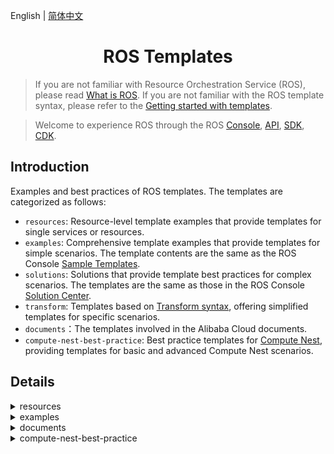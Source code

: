English | [简体中文](./README-CN.md)

<h1 align="center">ROS Templates</h1>

> If you are not familiar with Resource Orchestration Service (ROS), please read [What is ROS](https://www.alibabacloud.com/help/resource-orchestration-service/latest/what-is-ros). If you are not familiar with the ROS template syntax, please refer to the [Getting started with templates](https://www.alibabacloud.com/help/resource-orchestration-service/latest/get-started-with-templates).

> Welcome to experience ROS through the ROS [Console](https://ros-intl.console.aliyun.com/cn-beijing/stacks/create), [API](https://api.alibabacloud.com/product/ROS), [SDK](https://api.alibabacloud.com/api-tools/sdk/ROS), [CDK](https://www.alibabacloud.com/help/resource-orchestration-service/latest/ros-cdk-overview).

## Introduction

Examples and best practices of ROS templates. The templates are categorized as follows:

- `resources`: Resource-level template examples that provide templates for single services or resources.
- `examples`: Comprehensive template examples that provide templates for simple scenarios. The template contents are the same as the ROS Console [Sample Templates](https://ros.console.aliyun.com/cn-beijing/samples).
- `solutions`: Solutions that provide template best practices for complex scenarios. The templates are the same as those in the ROS Console [Solution Center](https://ros.console.aliyun.com/cn-beijing/solutions).
- `transform`: Templates based on [Transform syntax](https://www.alibabacloud.com/help/resource-orchestration-service/latest/template-syntax-transform), offering simplified templates for specific scenarios.
- `documents`：The templates involved in the Alibaba Cloud documents.
- `compute-nest-best-practice`: Best practice templates for [Compute Nest](https://www.alibabacloud.com/help/computing-nest), providing templates for basic and advanced Compute Nest scenarios.

## Details

<details>
  <summary>resources</summary>

| Template                                                                                     | Description                                                                                                                                    |
| -------------------------------------------------------------------------------------------- | ---------------------------------------------------------------------------------------------------------------------------------------------- |
| [acm/configuration.yml](./resources/acm/configuration.yml)                                   | ACM Namespace/Configuration resource example                                                                                                   |
| [actiontrail/trail-logging.yml](./resources/actiontrail/trail-logging.yml)                   | ACTIONTRAIL Trail/TrailLogging resource example                                                                                                |
| [apigateway/api.yml](./resources/apigateway/api.yml)                                         | ApiGateway Api/Group/App/Deployment/Authorization/Signature/SignatureBinding/TrafficControl/TrafficControlBinding/ resource example            |
| [apigateway/custom-domain.yml](./resources/apigateway/custom-domain.yml)                     | ApiGateway CustomDomain resource example                                                                                                       |
| [apigateway/instance.yml](./resources/apigateway/instance.yml)                               | ApiGateway Instance resource example                                                                                                           |
| [apigateway/stage-config.yml](./resources/apigateway/stage-config.yml)                       | ApiGateway StageConfig resource example                                                                                                        |
| [apigateway/vpc-access-config.yml](./resources/apigateway/vpc-access-config.yml)             | ApiGateway VpcAccessConfig resource example                                                                                                    |
| [arms/alert-contact-group.yml](./resources/arms/alert-contact-group.yml)                     | ARMS AlertContact/AlertContactGroup resource example                                                                                           |
| [arms/retcode-app.yml](./resources/arms/retcode-app.yml)                                     | ARMS RetcodeApp resource example                                                                                                               |
| [asm/service-mesh.yml](./resources/asm/service-mesh.yml)                                     | ASM ServiceMesh resource example                                                                                                               |
| [bss/wait-order.yml](./resources/bss/wait-order.yml)                                         | BSS WaitOrder resource example                                                                                                                 |
| [cas/certificate.yml](./resources/cas/certificate.yml)                                       | CAS Certificate resource example                                                                                                               |
| [cdn/domain.yml](./resources/cdn/domain.yml)                                                 | CDN Domain/DomainConfig resource example                                                                                                       |
| [cen/cen.yml](./resources/cen/cen.yml)                                                       | CEN resource example                                                                                                                           |
| [cms/contact.yml](./resources/cms/contact.yml)                                               | CMS Contact/ContactGroup/DynamicTagGroup resource example                                                                                      |
| [cms/event-rule-targets.yml](./resources/cms/event-rule-targets.yml)                         | CMS EventRuleTargets resource example                                                                                                          |
| [cms/event-rule.yml](./resources/cms/event-rule.yml)                                         | CMS EventRule resource example                                                                                                                 |
| [cms/group-metric-rule.yml](./resources/cms/group-metric-rule.yml)                           | CMS GroupMetricRule/MetricRuleTargets resource example                                                                                         |
| [cms/metric-rule-template.yml](./resources/cms/metric-rule-template.yml)                     | CMS MetricRuleTemplate resource example                                                                                                        |
| [cms/monitor-group.yml](./resources/cms/monitor-group.yml)                                   | CMS MonitorGroup/MonitorGroupInstances resource example                                                                                        |
| [cms/monitoring-agent-process.yml](./resources/cms/monitoring-agent-process.yml)             | CMS MonitoringAgentProcess resource example                                                                                                    |
| [cms/site-monitor.yml](./resources/cms/site-monitor.yml)                                     | CMS SiteMonitor resource example                                                                                                               |
| [config/config.yml](./resources/config/config.yml)                                           | Config Rule resource example                                                                                                                   |
| [cr/instance-endpoint-acl-policy.yml](./resources/cr/instance-endpoint-acl-policy.yml)       | CR InstanceEndpointAclPolicy resource example                                                                                                  |
| [cr/namespace.yml](./resources/cr/namespace.yml)                                             | CR NameSpace resource example                                                                                                                  |
| [cr/repository.yml](./resources/cr/repository.yml)                                           | CR Repository resource example                                                                                                                 |
| [cs/any-cluster.yml](./resources/cs/any-cluster.yml)                                         | CS AnyCluster resource example                                                                                                                 |
| [cs/kubernetes-cluster.yml](./resources/cs/kubernetes-cluster.yml)                           | CS KubernetesCluster resource example                                                                                                          |
| [cs/managed-edge-kubernetes-cluster.yml](./resources/cs/managed-edge-kubernetes-cluster.yml) | CS ManagedEdgeKubernetesCluster resource example                                                                                               |
| [cs/managed-kubernetes-cluster.yml](./resources/cs/managed-kubernetes-cluster.yml)           | CS ManagedKubernetesCluster resource example                                                                                                   |
| [cs/serverless-kubernetes-cluster.yml](./resources/cs/serverless-kubernetes-cluster.yml)     | CS ServerlessKubernetesCluster resource example                                                                                                |
| [datahub/topic.yml](./resources/datahub/topic.yml)                                           | DataHub Project/Topic resource example                                                                                                         |
| [dns/domain-record.yml](./resources/dns/domain-record.yml)                                   | DNS DomainRecord resource example                                                                                                              |
| [dns/domain.yml](./resources/dns/domain.yml)                                                 | DNS Domain/DomainGroup resource example                                                                                                        |
| [drds/drds-instance.yml](./resources/drds/drds-instance.yml)                                 | DrdsInstance resource example                                                                                                                  |
| [dts/consumer-group.yml](./resources/dts/consumer-group.yml)                                 | DTS SubscriptionInstance resource example                                                                                                      |
| [dts/dts.yml](./resources/dts/dts.yml)                                                       | DTS MigrationJob/SynchronizationJob resource example                                                                                           |
| [dts/subscription-instance.yml](./resources/dts/subscription-instance.yml)                   | DTS SubscriptionInstance/ConsumerGroup resource example                                                                                        |
| [eci/container-group.yml](./resources/eci/container-group.yml)                               | ECI ContainerGroup resource example                                                                                                            |
| [eci/image-cache.yml](./resources/eci/image-cache.yml)                                       | ECI ImageCache resource example                                                                                                                |
| [ecs/assign-private-ip-addresses.yml](./resources/ecs/assign-private-ip-addresses.yml)       | ECS AssignPrivateIpAddresses resource example                                                                                                  |
| [ecs/auto-snapshot-policy.yml](./resources/ecs/auto-snapshot-policy.yml)                     | ECS AutoSnapshotPolicy resource example                                                                                                        |
| [ecs/custom-image.yml](./resources/ecs/custom-image.yml)                                     | ECS CustomImage/CopyImage resource example                                                                                                     |
| [ecs/dedicated-host.yml](./resources/ecs/dedicated-host.yml)                                 | ECS DedicatedHost resource example                                                                                                             |
| [ecs/deployment-set.yml](./resources/ecs/deployment-set.yml)                                 | ECS DeploymentSet resource example                                                                                                             |
| [ecs/disk-attachment.yml](./resources/ecs/disk-attachment.yml)                               | ECS DiskAttachment/Snapshot resource example                                                                                                   |
| [ecs/disk.yml](./resources/ecs/disk.yml)                                                     | ECS Disk resource example                                                                                                                      |
| [ecs/forward-entry.yml](./resources/ecs/forward-entry.yml)                                   | ECS ForwardEntry resource example                                                                                                              |
| [ecs/hpc-cluster.yml](./resources/ecs/hpc-cluster.yml)                                       | ECS HpcCluster resource example                                                                                                                |
| [ecs/instance-clone.yml](./resources/ecs/instance-clone.yml)                                 | ECS Instance Clone resource example                                                                                                            |
| [ecs/instance-group.yml](./resources/ecs/instance-group.yml)                                 | ECS InstanceGroup/InstanceGroupClone/Command/Invocation resource example                                                                       |
| [ecs/instance.yml](./resources/ecs/instance.yml)                                             | ECS instance/EIP/NatGateway/SSHKeyPair resource example                                                                                        |
| [ecs/join-security-group.yml](./resources/ecs/join-security-group.yml)                       | ECS JoinSecurityGroup resource example                                                                                                         |
| [ecs/launch-template.yml](./resources/ecs/launch-template.yml)                               | ECS LaunchTemplate/AutoProvisioningGroup resource example                                                                                      |
| [ecs/nat-gateway.yml](./resources/ecs/nat-gateway.yml)                                       | ECS NatGateway/BandwidthPackage resource example                                                                                               |
| [ecs/network-interface-attachment.yml](./resources/ecs/network-interface-attachment.yml)     | ECS NetworkInterface/NetworkInterfaceAttachment resource example                                                                               |
| [ecs/prepay-instance.yml](./resources/ecs/prepay-instance.yml)                               | ECS PrepayInstance resource example                                                                                                            |
| [ecs/route.yml](./resources/ecs/route.yml)                                                   | ECS Route/AssignIpv6Addresses resource example                                                                                                 |
| [ecs/run-command.yml](./resources/ecs/run-command.yml)                                       | ECS RunCommand resource example                                                                                                                |
| [ecs/snat-entry.yml](./resources/ecs/snat-entry.yml)                                         | ECS SecurityGroupIngress resource example                                                                                                      |
| [ecs/security-group-clone.yml](./resources/ecs/security-group-clone.yml)                     | ECS SecurityGroupClone resource example                                                                                                        |
| [ecs/security-group-egress.yml](./resources/ecs/security-group-egress.yml)                   | ECS SecurityGroupEgress resource example                                                                                                       |
| [ecs/security-group-ingress.yml](./resources/ecs/security-group-ingress.yml)                 | ECS SecurityGroupIngress resource example                                                                                                      |
| [edas/cluster-member.yml](./resources/edas/cluster-member.yml)                               | EDAS ClusterMember resource example                                                                                                            |
| [edas/cluster.yml](./resources/edas/cluster.yml)                                             | EDAS Cluster/App/DeployGroup resource example                                                                                                  |
| [ehpc/cluster.yml](./resources/ehpc/cluster.yml)                                             | EHPC Cluster resource example                                                                                                                  |
| [elasticsearch/instance.yml](./resources/elasticsearch/instance.yml)                         | ElasticSearch Instance resource example                                                                                                        |
| [emr/cluster.yml](./resources/emr/cluster.yml)                                               | EMR Cluster resource example                                                                                                                   |
| [ess/scaling-group-enable.yml](./resources/ess/scaling-group-enable.yml)                     | ESS ScalingConfiguration/ScalingGroupEnable resource example                                                                                   |
| [ess/scaling-group.yml](./resources/ess/scaling-group.yml)                                   | ESS ScalingGroup/ScalingRule/AlarmTask/AlarmTaskEnable/LifecycleHook/ScheduledTask resource example                                            |
| [fc/custom-domain.yml](./resources/fc/custom-domain.yml)                                     | FC CustomDomain resource example                                                                                                               |
| [fc/function-invoker.yml](./resources/fc/function-invoker.yml)                               | FC FunctionInvoker/Trigger/Version/Alias/ProvisionConfig resource example                                                                      |
| [fnf/flow.yml](./resources/fnf/flow.yml)                                                     | FNF Flow/Schedule resource example                                                                                                             |
| [ga/ga-ipv6.yml](./resources/ga/ga-ipv6.yml)                                                 | GA Accelerator/ BandwidthPackage/IpSets/Listener/EndpointGroup/BandwidthPackageAcceleratorAddition resource example                            |
| [gws/cluster.yml](./resources/gws/cluster.yml)                                               | GWS Cluster/Instance resource example                                                                                                          |
| [iot/device-group.yml](./resources/iot/device-group.yml)                                     | IOT DeviceGroup resource example                                                                                                               |
| [iot/device.yml](./resources/iot/device.yml)                                                 | IOT Product/Device resource example                                                                                                            |
| [iot/rule.yml](./resources/iot/rule.yml)                                                     | IOT Rule/RuleAction resource example                                                                                                           |
| [kafka/instance.yml](./resources/kafka/instance.yml)                                         | Kafka Instance/Topic resource example                                                                                                          |
| [kms/key.yml](./resources/kms/key.yml)                                                       | KMS Key/Alias resource example                                                                                                                 |
| [kms/secret.yml](./resources/kms/secret.yml)                                                 | KMS Secret resource example                                                                                                                    |
| [marketplace/order.yml](./resources/marketplace/order.yml)                                   | MarketPlace Order resource example                                                                                                             |
| [memcache/instance.yml](./resources/memcache/instance.yml)                                   | Memcache Instance/WhiteList resource example                                                                                                   |
| [mns/subscription.yml](./resources/mns/subscription.yml)                                     | MNS Queue/Topic/Subscription resource example                                                                                                  |
| [mongodb/mongodb-instance.yml](./resources/mongodb/mongodb-instance.yml)                     | MONGODB Instance resource example                                                                                                              |
| [mongodb/serverless-instance.yml](./resources/mongodb/serverless-instance.yml)               | MONGODB ServerlessInstance resource example                                                                                                    |
| [mongodb/sharding-instance.yml](./resources/mongodb/sharding-instance.yml)                   | MONGODB ShardingInstance resource example                                                                                                      |
| [mse/cluster.yml](./resources/mse/cluster.yml)                                               | MSE Cluster resource example                                                                                                                   |
| [nas/nas.yml](./resources/nas/nas.yml)                                                       | NAS AccessGroupName/AccessRule/FileSystem/MountTarget resource example                                                                         |
| [oos/oos.yml](./resources/oos/oos.yml)                                                       | OOS Template/Execution resource example                                                                                                        |
| [oos/parameter.yml](./resources/oos/parameter.yml)                                           | OOS Parameter resource example                                                                                                                 |
| [oss/bucket.yml](./resources/oss/bucket.yml)                                                 | OSS Bucket resource example                                                                                                                    |
| [ots/ots.yml](./resources/ots/ots.yml)                                                       | OTS Table/Instance/VpcBinder resource example                                                                                                  |
| [polardb/polardb.yml](./resources/polardb/polardb.yml)                                       | POLARDB DBCluster/Account/DBInstance/DBNodes/AccountPrivilege/DBClusterAccessWhiteList/DBClusterEndpointAddress resource example               |
| [privatelink/vpc-endpoint.yml](./resources/privatelink/vpc-endpoint.yml)                     | PrivateLink VpcEndpointService/VpcEndpoint resource example                                                                                    |
| [pvtz/pvtz.yml](./resources/pvtz/pvtz.yml)                                                   | PVTZ Zone/ZoneRecord/ZoneVpcBinder resource example                                                                                            |
| [ram/access-key.yml](./resources/ram/access-key.yml)                                         | RAM User/AccessKey resource example                                                                                                            |
| [ram/attach-policy-to-role.yml](./resources/ram/attach-policy-to-role.yml)                   | RAM Role/AttachPolicyToRole resource example                                                                                                   |
| [ram/managed-policy.yml](./resources/ram/managed-policy.yml)                                 | RAM ManagedPolicy resource example                                                                                                             |
| [ram/role.yml](./resources/ram/role.yml)                                                     | RAM Role resource example                                                                                                                      |
| [ram/saml-provider.yml](./resources/ram/saml-provider.yml)                                   | RAM SAMLProvider resource example                                                                                                              |
| [ram/user.yml](./resources/ram/user.yml)                                                     | RAM User/Group/AttachPolicyToUser/UserToGroupAddition resource example                                                                         |
| [rds/db-instance.yml](./resources/rds/db-instance.yml)                                       | RDS DBInstance/Account/AccountPrivilege resource example                                                                                       |
| [rds/prepay-db-instance.yml](./resources/rds/prepay-db-instance.yml)                         | RDS PrepayDBInstance resource example                                                                                                          |
| [redis/instance.yml](./resources/redis/instance.yml)                                         | Redis Instance/Whitelist and Account resource example                                                                                          |
| [redis/prepay-instance.yml](./resources/redis/prepay-instance.yml)                           | Redis PrepayInstance resource example                                                                                                          |
| [resourcemaneger/handshake.yml](./resources/resourcemaneger/handshake.yml)                   | ResourceManager Handshake resource example                                                                                                     |
| [resourcemaneger/resource-group.yml](./resources/resourcemaneger/resource-group.yml)         | ResourceManager ResourceGroup resource example                                                                                                 |
| [rocketmq/rocketmq.yml](./resources/rocketmq/rocketmq.yml)                                   | ROCKETMQ Instance/Topic resource example                                                                                                       |
| [ros/auto-enable-service.yml](./resources/ros/auto-enable-service.yml)                       | ROS AutoEnableService resource example                                                                                                         |
| [ros/custom-resource.yml](./resources/ros/custom-resource.yml)                               | ROS Custom resource example                                                                                                                    |
| [ros/stack.yml](./resources/ros/stack.yml)                                                   | ROS Nested Stack resource example                                                                                                              |
| [ros/wait-condition-handle.yml](./resources/ros/wait-condition-handle.yml)                   | ROS WaitConditionHandle resource example                                                                                                       |
| [ros/wait-condition.yml](./resources/ros/wait-condition.yml)                                 | ROS WaitCondition/WaitConditionHandle resource example                                                                                         |
| [sae/sae.yml](./resources/sae/sae.yml)                                                       | SAE Application/Namespace/SlbBinding resource example                                                                                          |
| [sag/acl.yml](./resources/sag/acl.yml)                                                       | SAG ACL/ACLRule/ACLAssociation resource example                                                                                                |
| [slb/access-control.yml](./resources/slb/access-control.yml)                                 | SLB AccessControl resource example                                                                                                             |
| [slb/backend-server-attachment.yml](./resources/slb/backend-server-attachment.yml)           | SLB LoadBalancer/MasterSlaveServerGroup/BackendServerAttachment resource example                                                               |
| [slb/listener.yml](./resources/slb/listener.yml)                                             | SLB LoadBalancer/Listener/LoadBalancerClone/Certificate/DomainExtension/VServerGroup/Rule resource example                                     |
| [sls/sls.yml](./resources/sls/sls.yml)                                                       | SLS Project/Logstore/Alert/Index/SavedSearch/LogtailConfig/MachineGroup/ApplyConfigToMachineGroup/ApiGatewayLogConfig resource example         |
| [tsdb/hi-tsdb-instance.yml](./resources/tsdb/hi-tsdb-instance.yml)                           | TSDB HiTSDBInstance resource example                                                                                                           |
| [vpc/anycast-eip.yml](./resources/vpc/anycast-eip.yml)                                       | VPC AnycastEIP/AnycastEIPAssociation resource example                                                                                          |
| [vpc/eip-association.yml](./resources/vpc/eip-association.yml)                               | VPC EIP/EIPAssociation resource example                                                                                                        |
| [vpc/eip-segment.yml](./resources/vpc/eip-segment.yml)                                       | VPC EIPSegment resource example                                                                                                                |
| [vpc/eip.yml](./resources/vpc/eip.yml)                                                       | VPC EIP resource example                                                                                                                       |
| [vpc/nat-gateway.yml](./resources/vpc/nat-gateway.yml)                                       | VPC NatGateway resource example                                                                                                                |
| [vpc/network-acl.yml](./resources/vpc/network-acl.yml)                                       | VPC NetworkAcl/NetworkAclAssociation resource example                                                                                          |
| [vpc/route-table.yml](./resources/vpc/route-table.yml)                                       | Vpc RouteTable resource example                                                                                                                |
| [vpc/router-interface-update.yml](./resources/vpc/router-interface-update.yml)               | Vpc RouterInterface resource example                                                                                                           |
| [vpc/router-interface.yml](./resources/vpc/router-interface.yml)                             | Vpc RouterInterface resource example                                                                                                           |
| [vpc/snat-entry.yml](./resources/vpc/snat-entry.yml)                                         | VPC NatGateway/Ipv6Gateway/Ipv6InternetBandwidth/EIP/EIPAssociation/SnatEntry/CommonBandwidthPackage/CommonBandwidthPackageIp resource example |
| [waf/domain-config.yml](./resources/waf/domain-config.yml)                                   | Waf DomainConfig/AclRule/WafSwitch resource example                                                                                            |
| [waf/domain.yml](./resources/waf/domain.yml)                                                 | Waf Domain resource example                                                                                                                    |
| [waf/instance.yml](./resources/waf/instance.yml)                                             | WAF Instance resource example                                                                                                                  |

</details>

<details>
<summary>examples</summary>

| 模板 | 说明 |
| ---- | ---- |
| [examples/application/ecs-clone-join-sls.yml](./examples/application/ecs-clone-join-sls.yml) | Clone the ECS instance, direct the IP to the new machine group created in the Log Service, and apply the specified rules |
| [examples/application/ecs-group-join-sls.yml](./examples/application/ecs-group-join-sls.yml) | Create a set of ECS instance, and consider it as the machine group of the related project logtail in Log Service |
| [examples/application/ecs-instance-group-join-sls.yml](./examples/application/ecs-instance-group-join-sls.yml) | Create a group of ECS and use it as the logtail machine group of the related project in the specified SLS |
| [examples/csapps/existing-vpc-docker-cluster-etcd.yml](./examples/csapps/existing-vpc-docker-cluster-etcd.yml) | Installing the deployment cluster version of the Etcd service (static discovery from node mode) under centos7, Etcd is a key-value storage component for service registration and discovery, which internally uses the raft protocol as a consistency algorithm to ensure data consistency, Once the cluster is installed, use the etcdctl command line to operate the management cluster in the cloud server |
| [examples/csapps/existing-vpc-docker-cluster-harbor.yml](./examples/csapps/existing-vpc-docker-cluster-harbor.yml) | Use docker container to install and deploy the cluster service of harbor (1.9.3). Harbor is an enterprise level private container image management service. Harbor provides the features of user management, access control, activity audit, etc, In this deployment, NFS is used as the shared storage (/data directory) to store the related image data of harbor, and PostgreSQL and redis are separated for the common connection of multiple harbors. SLB is used to make the cluster load balanced and highly available, and the SLB is bound to the public IP to provide external services |
| [examples/csapps/existing-vpc-docker-cluster-rancher.yml](./examples/csapps/existing-vpc-docker-cluster-rancher.yml) | Using three Alibaba cloud server ECS to implement Rancher high-availability cluster installation, install Rancher in Kubernetes cluster and use DNS domain name resolution binding SLB four-tier load balancing external service, external access to the security group to add 80,443 access rules, Rancher is an open source enterprise-class multi-cluster Kubernetes management platform, the kubernetes cluster in the hybrid cloud plus Central deployment and management of on-premises data centers to ensure cluster security and accelerate enterprise digital transformation |
| [examples/csapps/existing-vpc-docker-single-etcd.yml](./examples/csapps/existing-vpc-docker-single-etcd.yml) | A single node installs and deploys etcd service under centos7. Etcd is a key value storage component used for service registration and discovery. The raft protocol is used as a consistency algorithm to ensure data consistency. Once the Server is installed, use the etcdctl command line to operate the management server in the cloud server |
| [examples/csapps/existing-vpc-docker-single-harbor.yml](./examples/csapps/existing-vpc-docker-single-harbor.yml) | Harbor(2.1.0) service is installed and deployed by a single node using Docker container. Harbor is an enterprise-class private container mirroring service that provides user management, access control, activity auditing, and other features. If you want to access the Harbor Web interface from an external network, please add direction 80 access rules to the security group |
| [examples/csapps/existing-vpc-docker-single-rancher.yml](./examples/csapps/existing-vpc-docker-single-rancher.yml) | Single-node use of Docker containers to install and deploy Rancher services, Rancher is an open source, enterprise-class multi-cluster Kubernetes management platform that enables the centralized deployment and management of Kubernetes clusters in hybrid cloud and on-premises data centers to ensure cluster security and accelerate digital transformation of enterprises，to access the rancher web interface from the Internet, please add the direction 80 access rule to the security group |
| [examples/csapps/j-storm.yml](./examples/csapps/j-storm.yml) | Create one container service cluster and deploy JStorm with its dependency Zookeeper |
| [examples/csapps/jenkins.yml](./examples/csapps/jenkins.yml) | Create a container service clusters to deploy Jenkins master and slaves with different languages |
| [examples/db/memcache-instance.yml](./examples/db/memcache-instance.yml) | Alibaba Cloud ROS Sample Template: Create a VPC type memcache instance |
| [examples/db/mongodb-instance.yml](./examples/db/mongodb-instance.yml) | Create one classic MongoDB instance |
| [examples/db/rds-instance.yml](./examples/db/rds-instance.yml) | Create a RDS instance |
| [examples/db/redis-instance.yml](./examples/db/redis-instance.yml) | Alibaba Cloud ROS Sample Template: Create a Redis instance of a VPC network type |
| [examples/elastic/aliyun-kafka-instance.yml](./examples/elastic/aliyun-kafka-instance.yml) | Use this template to create an ALICloud message queue Kafka instance |
| [examples/elastic/anycasteip-attach-slb-bind-ecs.yml](./examples/elastic/anycasteip-attach-slb-bind-ecs.yml) | Create Anycast EIP, bind the newly created SLB, and mount the newly created ECS to the SLB |
| [examples/elastic/batch-of-ecs-instances.yml](./examples/elastic/batch-of-ecs-instances.yml) | This template supports bulk creation of ECS instances for pay-per-view or annual package months, and supports scenarios where you already have a VPC, VSW, SG, or new VPC, VSW, SG |
| [examples/elastic/data-disk-snapshot.yml](./examples/elastic/data-disk-snapshot.yml) | Create a new data disk based on the snapshot and automatically mount the created data disk to the ECS instance |
| [examples/elastic/ecs-a-record.yml](./examples/elastic/ecs-a-record.yml) | Alibaba Cloud ROS Sample Template: Create an ECS and bind the public ip domain name (record) |
| [examples/elastic/ecs-group-attach-multiple-slb.yml](./examples/elastic/ecs-group-attach-multiple-slb.yml) | Create an ECS Instance Group attach SLB |
| [examples/elastic/ecs-group-vpc.yml](./examples/elastic/ecs-group-vpc.yml) | Create a VPC, VSwitch, security group, and ECS instance |
| [examples/elastic/ecs-image-disk-snapshot.yml](./examples/elastic/ecs-image-disk-snapshot.yml) | Specify the image Id and snapshot to create ECS instance |
| [examples/elastic/ecs-instance-group-clone.yml](./examples/elastic/ecs-instance-group-clone.yml) | According the existing ECS instance, clone a set of ECS instances with the same configuration(InstanceType, ImageId, InternetChargeType, InternetMaxBandwidthIn, InternetMaxBandwidthOut, system disk, data disk configurations, VPC properties). The user only needs to specify SourceInstanceId |
| [examples/elastic/ecs-instance-group-vpc-bind-eip-by-count.yml](./examples/elastic/ecs-instance-group-vpc-bind-eip-by-count.yml) | Use Count to create a VPC type ECS, and then bind EIP (new VPC) |
| [examples/elastic/ecs-instance-group-vpc.yml](./examples/elastic/ecs-instance-group-vpc.yml) | Create a set of ECS instances of the same configuration under the newly created VPC, VSwitch, and security groups |
| [examples/elastic/ecs-ipv6-instance.yml](./examples/elastic/ecs-ipv6-instance.yml) | Create a cloud server with an IPV4/IPV6 stack and automatically assign IPv6 public address to the cloud host |
| [examples/elastic/ecs-json-data-transmission.yml](./examples/elastic/ecs-json-data-transmission.yml) | Create an ECS and configure SSH key |
| [examples/elastic/ecs-kubernetes-cluster.yml](./examples/elastic/ecs-kubernetes-cluster.yml) | Alibaba Cloud ROS sample template: Using ECS to build a Kubernetes cluster, the two EIPs act on the master instance ssh service, the 6443 port service, and the external network access of the ECS under the switch. The k8s cluster created by this template is for informational purposes only and container services are recommended in production environments  |
| [examples/elastic/ecs-mount-multiple-uninitialized-data-disks.yml](./examples/elastic/ecs-mount-multiple-uninitialized-data-disks.yml) | Create an ECS and mount multiple data disks |
| [examples/elastic/ecs-multi-dynamic-ip.yml](./examples/elastic/ecs-multi-dynamic-ip.yml) | ALIYUN ROS Sample template: showing how to create an instance with network interface and multiple IP addresses |
| [examples/elastic/ecs-vpc-instance.yml](./examples/elastic/ecs-vpc-instance.yml) | Create an ECS instance of the VPC network |
| [examples/elastic/ecs-with-2-data-disk.yml](./examples/elastic/ecs-with-2-data-disk.yml) | Create an ECS instance, mounts two data disks created by snapshots |
| [examples/elastic/ecs-with-java-web-enviroment.yml](./examples/elastic/ecs-with-java-web-enviroment.yml) | Create an ECS instance and install JDK and Tomcat |
| [examples/elastic/ecs-with-nodejs-enviroment.yml](./examples/elastic/ecs-with-nodejs-enviroment.yml) | Create an ECS instance, install Node.js environment and test. *** WARNING *** This template only supports CentOS |
| [examples/elastic/ecs-with-ruby-enviroment.yml](./examples/elastic/ecs-with-ruby-enviroment.yml) | Create a Ruby on Rails stack using a single ECS instance with a local MySQL database for storage. This example creates a simple hello world application from the template. *** WARNING *** This template only supports CentOS-7. When 'rvm install 2.3.1' may take long time |
| [examples/elastic/ecs-with-ssh-key.yml](./examples/elastic/ecs-with-ssh-key.yml) | Create an ECS and configure SSH key |
| [examples/elastic/entire-ecs-clone.yml](./examples/elastic/entire-ecs-clone.yml) | Clone an ECS Instance |
| [examples/elastic/ess-1-slb-2-rds-2-ecs.yml](./examples/elastic/ess-1-slb-2-rds-2-ecs.yml) | Create 1 SLB, 1 ESS and 1 RDS, create 2 ECS Instances by ESS. Attach ECS Instances and ESS to the SLB |
| [examples/elastic/existing-vpc-anycasteip-attach-slb-bind-ecs.yml](./examples/elastic/existing-vpc-anycasteip-attach-slb-bind-ecs.yml) | Create Anycast EIP, bind the newly created SLB, and mount the newly created ECS to the SLB |
| [examples/elastic/existing-vpc-ecs-bind-eip-by-count.yml](./examples/elastic/existing-vpc-ecs-bind-eip-by-count.yml) | Use Count to create a VPC type ECS, and then bind EIP (existing VPC) |
| [examples/elastic/existing-vpc-kubernetes-cluster.yml](./examples/elastic/existing-vpc-kubernetes-cluster.yml) | Alibaba Cloud ROS sample template: Create a standard Kubernetes proprietary cluster using the container service Kubernetes on existing virtual proprietary networks, switches, and security group base resources. You can create cluster management and work nodes in its entirety, creating full control over the entire cluster |
| [examples/elastic/existing-vpc-one-ecs-bind-eip.yml](./examples/elastic/existing-vpc-one-ecs-bind-eip.yml) | Create a VPC type ECS and bind EIP (existing VPC) |
| [examples/elastic/existing-vpc-single-flink.yml](./examples/elastic/existing-vpc-single-flink.yml) | Alibaba Cloud ROS sample template: Create an ECS (Flink) and bind elastic IP on existing virtual proprietary networks, switches, and security group base resources. Java jdk version is 1.8.0, Flink version 1.10.2, the security group needs to configure port 8081 entry rules to access the UI interface |
| [examples/elastic/existing-vpc-single-hdfs.yml](./examples/elastic/existing-vpc-single-hdfs.yml) | Alibaba Cloud ROS sample template: Create an ECS (Hadoop HDFS) and bind elastic IP on existing virtual proprietary networks, switches, and security group base resources. Java jdk version is 1.8.0, Haddop version is 2.7.7, For external access to the HDFS web interface, add direction 50070 access rules to the security group |
| [examples/elastic/existing-vpc-single-hive.yml](./examples/elastic/existing-vpc-single-hive.yml) | Alibaba Cloud ROS sample template: Create an ECS (Hive) and bind elastic IP on existing virtual proprietary networks, switches, and security group base resources. Java jdk version is 1.8.0, Haddop version is 2.7.7, Hive version 2.3.7, and MySQL driver version 5.1.48 |
| [examples/elastic/existing-vpc-single-jenkins.yml](./examples/elastic/existing-vpc-single-jenkins.yml) | Alibaba Cloud ROS sample template: Create an ECS (Jenkins) and bind elastic IP on existing virtual proprietary networks, switches, and security group base resources. Java jdk version is 11.0.17, Jenkins version is 2.384-1.1. you need to access the Jenkins web interface, add 8080 ports to the existing security group entry direction rule |
| [examples/elastic/existing-vpc-single-kafka.yml](./examples/elastic/existing-vpc-single-kafka.yml) | Alibaba Cloud ROS sample template: Create one ECS (Kafka Middleware) and bind elastic IP on existing virtual proprietary networks, switches, and security group base resources. Java jdk version is 1.8.0, Scala version is 2.12, Kafka version is 0.10.2.2, data disk path is /home/software/ for storing Kafka data, the default Kafka bin directory located at /home/software/kafka/bin |
| [examples/elastic/existing-vpc-single-map-reduce.yml](./examples/elastic/existing-vpc-single-map-reduce.yml) | Alibaba Cloud ROS sample template: Create an ECS (Hadoop MapReduce) and bind elastic IP on existing virtual proprietary networks, switches, and security group base resources. Java jdk version is 1.8.0, Haddop version is 2.7.7, For extranet access to the MapReduce web interface, add direction 8088 access rules to the security group |
| [examples/elastic/existing-vpc-single-rabbitmq.yml](./examples/elastic/existing-vpc-single-rabbitmq.yml) | Deploy the RabbitMQ (3.8.4) service on the ECS host, which is an open source AMQP-implemented message middleware service that supports a variety of client connections with robust, stable, easy-to-use, cross-platform, multilingual features |
| [examples/elastic/existing-vpc-single-spark.yml](./examples/elastic/existing-vpc-single-spark.yml) | Alibaba Cloud ROS sample template: Create an ECS (Spark) and bind elastic IP on existing virtual proprietary networks, switches, and security group base resources. Java jdk version is 1.8.0, Haddop version is 2.7.7, Scala version is 2.12.1, Spark version is 2.1.0, For extranet access to the manage web interface, add direction 8088 and 8080 access rules to the security group |
| [examples/elastic/existing-vpc-single-storm.yml](./examples/elastic/existing-vpc-single-storm.yml) | Alibaba Cloud ROS sample template: Create an ECS (Storm) and bind elastic IP on existing virtual proprietary networks, switches, and security group base resources. Java jdk version is 1.8.0, Storm version 2.2.0, and Zookeeper driver version 3.6.2, access to the UI interface requires the security group configuration to allow entry to port 8081 |
| [examples/elastic/existing-vpc-single-yarn.yml](./examples/elastic/existing-vpc-single-yarn.yml) | Alibaba Cloud ROS sample template: Create an ECS (Hadoop YARN) and bind elastic IP on existing virtual proprietary networks, switches, and security group base resources. Java jdk version is 1.8.0, Haddop version is 2.7.7, For extranet access to the YARN web interface, add direction 8088 access rules to the security group |
| [examples/elastic/existing-vpc-single-zookeeper.yml](./examples/elastic/existing-vpc-single-zookeeper.yml) | Alibaba Cloud ROS sample template: Zookeeper (3.6.2) is a coordinated service for distributed applications for node management, leader election, configuration management, and more on ECS hosts,To access the zookeeper web interface from the Internet, please add the 9090 access rule to the security group |
| [examples/elastic/hadoop-distributed-ecs-instance-group.yml](./examples/elastic/hadoop-distributed-ecs-instance-group.yml) | Deploy a Hadoop environment. One ECS instance plays role of master, and a instance group plays role of worker. *** WARNING *** Only test in CentOS-7. Maybe stopping firewall is needed. The deploying time mainly depends on the speed of downloading jdk and hadoop packages |
| [examples/elastic/hadoop-distributed-env-3-ecs.yml](./examples/elastic/hadoop-distributed-env-3-ecs.yml) | Deploy a Hadoop environment on 3 ECS instances. One ECS instance plays role of master node, and the other 2 instances play role of worker node. *** WARNING *** Only test in CentOS-7. Maybe stopping firewall is needed. The deploying time mainly depends on the speed of downloading jdk and hadoop packages |
| [examples/elastic/hadoop-pseudo-distributed-env.yml](./examples/elastic/hadoop-pseudo-distributed-env.yml) | Deploy a Hadoop pseudo distributed environment on 1 ECS instance. The ECS instance plays the roles of master and slave. *** WARNING *** Only test in CentOS-7. Maybe stopping firewall is needed. The deploying time mainly depends on the speed of downloading JDK and hadoop packages |
| [examples/elastic/instance-image-disk-snapshot.yml](./examples/elastic/instance-image-disk-snapshot.yml) | Specify the image Id and snapshot to create ECS instances |
| [examples/elastic/java-web-single-instance.yml](./examples/elastic/java-web-single-instance.yml) | The template installs jdk and tomcat on a new ECS instance |
| [examples/elastic/jdk-dns-ssh-without-password-3-ecs.yml](./examples/elastic/jdk-dns-ssh-without-password-3-ecs.yml) | This template shows how to install and config a java jdk, domain name resolution and ssh login without password environment on 3 ECS instances. This template can be used as a start of other complex templates(like as hadoop and spark) |
| [examples/elastic/kong-single-instance.yml](./examples/elastic/kong-single-instance.yml) | Deploy Kong stack on 1 ECS instance, Please use foreign region as default, because Kong's download source is foreign source. *** WARNING *** Only support CentOS-7 |
| [examples/elastic/lamp-basic.yml](./examples/elastic/lamp-basic.yml) | On the existing virtual proprietary network, switches, and security group base resources, the one-click deployment OF LAMP (Linux-Apache-MySQL-PHP) development environment based on the Centos7 system |
| [examples/elastic/lnmp-basic.yml](./examples/elastic/lnmp-basic.yml) | Deploy LNMP(Linux+Nginx+MySQL+PHP) stack on 1 ECS instance. *** WARNING *** Only support CentOS-7 |
| [examples/elastic/lnmpa-basic.yml](./examples/elastic/lnmpa-basic.yml) | On the existing virtual proprietary network, switches, and security group base resources, the one-click deployment OF LAMP (Linux+Nginx+MySQL+PHP+Apache) development environment based on the Centos7 system, Nginx is mainly used to store static files, while Apache handles dynamic PHP requests |
| [examples/elastic/lnmt-basic.yml](./examples/elastic/lnmt-basic.yml) | On the existing virtual proprietary network, switches, and security group base resources, the one-click deployment OF LNMT(Linux+Nginx+MySQL+Tomcat) development environment based on the Centos7 system, Nginx is mainly used to store static files, while Tomcat handles dynamic JSP requests |
| [examples/elastic/mount-multiple-noninit-data-disks.yml](./examples/elastic/mount-multiple-noninit-data-disks.yml) | Create ECS and elastic IP and mount multiple data disks |
| [examples/elastic/new-vpc-ask.yml](./examples/elastic/new-vpc-ask.yml) | Create a Serverless Kubernetes cluster |
| [examples/elastic/new-vpc-single-kafka.yml](./examples/elastic/new-vpc-single-kafka.yml) | Alibaba Cloud ROS sample template: Create one ECS (Kafka Middleware) and bind elastic IP after creating a new virtual proprietary network, switch, security group base resource. Java jdk version is 1.8.0, Scala version is 2.12, Kafka version is 0.10.2.2, data disk path is /home/software/ for storing Kafka data, the default Kafka bin directory located at /home/software/kafka/bin |
| [examples/elastic/new-vpc-single-rabbitmq.yml](./examples/elastic/new-vpc-single-rabbitmq.yml) | Deploy the RabbitMQ (3.8.4) service on the ECS host, which is an open source AMQP-implemented message middleware service that supports a variety of client connections with robust, stable, easy-to-use, cross-platform, multilingual features |
| [examples/elastic/nodejs-single-instance.yml](./examples/elastic/nodejs-single-instance.yml) | This template show how to deploy a Node.js environment and do a test based on a new ECS instance. ***WARNING***, this template only supports CentOS |
| [examples/elastic/one-ecs-attach-multiple-slb.yml](./examples/elastic/one-ecs-attach-multiple-slb.yml) | Create ECS, add multiple SLBs and bind IP and machine name in /etc/hosts |
| [examples/elastic/rds-with-ecs-in-iplist.yml](./examples/elastic/rds-with-ecs-in-iplist.yml) | Alibaba Cloud ROS Sample Template: RDS instance + ECS instance + access for Intranet |
| [examples/elastic/ruby-on-rails-single-instance.yml](./examples/elastic/ruby-on-rails-single-instance.yml) | Alibaba Cloud ROS Sample Template: Create a Ruby on Rails stack using a single ECS instance with a local MySQL database for storage. This example creates a simple hello world application from the template. *** WARNING *** This template only supports CentOS-7. When 'rvm install 2.3.1' may take long time |
| [examples/elastic/scaling-simple-ha-infrastructure.yml](./examples/elastic/scaling-simple-ha-infrastructure.yml) | According the existing ECS instance, clone a set of ECS instanes with the same configuration(InstanceType, ImageId, InternetChargeType, InternetMaxBandwidthIn, InternetMaxBandwidthOut, system disk, data disk configurations, VPC properties). The user needs to specify SourceInstanceId |
| [examples/elastic/simple-ecs-instance.yml](./examples/elastic/simple-ecs-instance.yml) | Alibaba Cloud ROS Sample Template: One simple ECS instance with a security group and a vSwitch in a VPC. The user only needs to specify the image ID |
| [examples/elastic/simple-high-available-infrastructure.yml](./examples/elastic/simple-high-available-infrastructure.yml) | User can create high available infrastructure. Some ECS  and one RDS will be created. ECS will be attached to one SLB. RDS is across multiple available zone. All the resources are under VPC environment. The customer could access this infrastructure through SLB |
| [examples/elastic/slb-with-2-ecs.yml](./examples/elastic/slb-with-2-ecs.yml) | Alibaba Cloud ROS Sample Template: Firstly create one SLB, then create 2 ECS instances, finally attach the 2 instances to the SLB |
| [examples/elastic/spark-hadoop-distributed-env-3-ecs.yml](./examples/elastic/spark-hadoop-distributed-env-3-ecs.yml) | Alibaba Cloud ROS Sample Template:This template shows how to deploy a Hadoop-Spark environment on 3 ECS instances. One ECS instance plays role of master node, and the other 2 instances play role of worker node. Step 1 configs the ssh login without password. Step 2 installs and configs Java env. Step 3 installs and configs hadoop env. Step 4 installs and configs Spark env. *** WARNING *** Only support CentOS-7. Maybe stopping firewall is needed. The deploying time mainly depends on the speed of downloading 4 packages |
| [examples/elastic/spark-hadoop-ecs-instance-group.yml](./examples/elastic/spark-hadoop-ecs-instance-group.yml) | This template shows how to deploy a Hadoop-Spark environment. One ECS instance plays role of master, and one instance group plays role of worker. Step 1 configs the ssh login without password. Step 2 installs and configs Java env. Step 3 installs and configs Hadoop env. Step 4 installs and configs Spark env. *** WARNING *** Only test in CentOS-7. Maybe stopping firewall is needed. The deploying time mainly depends on the speed of downloading 4 packages |
| [examples/elastic/tensorflow-deployment.yml](./examples/elastic/tensorflow-deployment.yml) | Alibaba Cloud ROS Sample Template:Creates ECS instance and install TensorFlow |
| [examples/elastic/wordpress-cluster-phpmyadmin.yml](./examples/elastic/wordpress-cluster-phpmyadmin.yml) | Deploys the WordPress site and the phpMyAdmin app |
| [examples/elastic/wordpress-cluster.yml](./examples/elastic/wordpress-cluster.yml) | Create a wordpress cluster |
| [examples/elastic/wordpress-instance.yml](./examples/elastic/wordpress-instance.yml) | Create a wordpress instance |
| [examples/free/multi-zone-network.yml](./examples/free/multi-zone-network.yml) | Create Multi-Zone Network |
| [examples/free/single-role-add-policy.yml](./examples/free/single-role-add-policy.yml) | Create a RAM role, and add policy |
| [examples/free/single-user-with-different-policies.yml](./examples/free/single-user-with-different-policies.yml) | Create a sub account that is a member of a users group and an admin group, enable the console login, and create access key |
| [examples/free/vpc-type-of-slb.yml](./examples/free/vpc-type-of-slb.yml) | Create Vpc type of Slb |
| [examples/gamesupport/ecs-bind-mult-eni-and-eip.yml](./examples/gamesupport/ecs-bind-mult-eni-and-eip.yml) | The main implementation is to create ECS and bind multiple elastic network CARDS. The number of binding elastic network CARDS should be determined by the specification of ECS |
| [examples/iot/existing-vpc-cluster-emq.yml](./examples/iot/existing-vpc-cluster-emq.yml) | On existing virtual proprietary networks, switches, and security group base resources, based on Centos7 deploying EMQ X service clusters, EssRamRole automatically authorizes OOS tasks to join/remove Slave when using ESS elastic scaling clusters, EMQ X is a fully open source, highly scalable, highly available distributed MQTT messaging server for IoT, M2M, and mobile applications that can handle tens of millions of levels of co-location clients |
| [examples/iot/existing-vpc-clusteremq.yml](./examples/iot/existing-vpc-clusteremq.yml) | On existing virtual proprietary networks, switches, and security group base resources, based on Centos7 deploying EMQ X service clusters, EssRamRole automatically authorizes OOS tasks to join/remove Slave when using ESS elastic scaling clusters, EMQ X is a fully open source, highly scalable, highly available distributed MQTT messaging server for IoT, M2M, and mobile applications that can handle tens of millions of levels of co-location clients |
| [examples/iot/existing-vpc-single-emq.yml](./examples/iot/existing-vpc-single-emq.yml) | Based on the deployment of EMQ X services based on Centos7 single-node deployments on existing virtual proprietary networks, switches, and security group infrastructure, EMQ X is a fully open source, highly scalable, highly available distributed MQTT messaging server for IoT, M2M, and mobile applications that can handle tens of millions of levels of side-by-side clients |
| [examples/isv/custom-image-ecs-datadisk.yml](./examples/isv/custom-image-ecs-datadisk.yml) | This template deploys custom image for single instance, supports creating new VPC and specifying VPC |
| [examples/isv/custom-image-ecs.yml](./examples/isv/custom-image-ecs.yml) | This template deploys custom image for single instance, supports creating new VPC and specifying VPC |
| [examples/isv/existing-vpc-ack.yml](./examples/isv/existing-vpc-ack.yml) | Create a dedicated Kubernetes clusters on existing virtual private network, switch, and security group base resources |
| [examples/isv/existing-vpc-slb-ecs-isv.yml](./examples/isv/existing-vpc-slb-ecs-isv.yml) | Use the existing VPC、VSWitch, create 1 SLB, 2 ECS instances, and bind all ECS instances to the SLB |
| [examples/isv/existing-vpc-slb-ecs-rds-isv.yml](./examples/isv/existing-vpc-slb-ecs-rds-isv.yml) | Use the existing VPC、VSWitch、 SecurityGroup, create 1 RDS, 1 SLB, and 2 ECS instances, and bind all ECS instances to the SLB |
| [examples/isv/new-vpc-ack-and-jump-server.yml](./examples/isv/new-vpc-ack-and-jump-server.yml) | Create a vpc, switch, and security group, create a Kubernetes managed edition cluster, and create a springboard machine to deploy applications using kubectl |
| [examples/network/cen-open-isolated-networks.yml](./examples/network/cen-open-isolated-networks.yml) | Isolated VPCs use shared services |
| [examples/network/micro-vpc-architecture.yml](./examples/network/micro-vpc-architecture.yml) | Alibaba Cloud ROS Sample Template: Micro-business VPC network architecture. Create a VPC network and a subnet. ECS in sub-network access to international network through the public IP |
| [examples/network/middle-vpc-architecture.yml](./examples/network/middle-vpc-architecture.yml) | Alibaba Cloud ROS Sample Template: Medium business VPC network architecture. Three subnets are created under VPC. ECS and SLB in Front subnet handle public network request. ECS, SLB, RDS, Redis, OSS and so on in Backend subnet provide core business logic. The network accesses the public network through NatGateway's SNAT |
| [examples/network/private-link-access-service.yml](./examples/network/private-link-access-service.yml) | Use the private network connection service to share the private network SLB service deployed in a private VPC with another VPC using the same account |
| [examples/network/security-vpc.yml](./examples/network/security-vpc.yml) | Secure VPC scenario |
| [examples/network/slb-clone.yml](./examples/network/slb-clone.yml) | Clone one SLB, and attach its ECS instances to the new LSB. The user only needs to specify the source SLB ID |
| [examples/network/small-vpc-architecture.yml](./examples/network/small-vpc-architecture.yml) | Alibaba Cloud ROS Sample Template: Small business VPC network architecture. Two subnets are created in the VPC. ECS access international network through NatGateway DNAT and SNAT |
| [examples/network/vpc-nat-gateway.yml](./examples/network/vpc-nat-gateway.yml) | Alibaba Cloud ROS Sample Template: Create VPC environment and configure NatGateway to ensure ECS access internet and provider service for public |
| [examples/network/vpc-snat-gateway.yml](./examples/network/vpc-snat-gateway.yml) | Create VPC environment and configures SNat Gateway to ensure ECS access internet and provider service for public |
| [examples/network/vpc-snat.yml](./examples/network/vpc-snat.yml) | Alibaba Cloud ROS Sample Template: One click to create the SNAT gateway, the VPC environment to create an EIP-bound ECS as the SNAT gateway |
| [examples/network/vpc-vswitch-route-sg-ecs.yml](./examples/network/vpc-vswitch-route-sg-ecs.yml) | Create one VPC, VSwitch, security group, ECS instance, and route. The user needs to specify the image ID |
| [examples/network/vpc.yml](./examples/network/vpc.yml) | Create One VPC instance |
| [examples/network/vpcv-switch-route-sg-ecs.yml](./examples/network/vpcv-switch-route-sg-ecs.yml) | Create one VPC, VSwitch, security group, ECS instance, and route. The user needs to specify the image ID |
| [examples/security/centralized-logs.yml](./examples/security/centralized-logs.yml) | Create Ram roles for management operation audit, OSS, and SLS, and save audit data to the specified OSS bucket |
| [examples/security/ecs-ram-role.yml](./examples/security/ecs-ram-role.yml) | Create a RAM role for ECS instances |
| [examples/security/existing-vpc-single-jump-server.yml](./examples/security/existing-vpc-single-jump-server.yml) | JumpServer is an operations security audit system that is mainly used for authentication, account management, authorization control, security audit, etc, To access the JumpServer Web interface from the Internet, please add direction JumpServer Service port access rule to the security group |
| [examples/security/manage-vpc-vswitch-policy.yml](./examples/security/manage-vpc-vswitch-policy.yml) | Create policy to authorize the management of VSwitch policies in a single region |
| [examples/security/managed-policy.yml](./examples/security/managed-policy.yml) | Create a custom policy |
| [examples/security/ram-create-sub-account.yml](./examples/security/ram-create-sub-account.yml) | Create a sub account, enable the console login, and create access key |
| [examples/security/stack-group-aliyun-ros-stack-group-administration-role.yml](./examples/security/stack-group-aliyun-ros-stack-group-administration-role.yml) | Configure the AliyunROSStackGroupAdministrationRole to enable use of Alibaba Cloud ROS StackGroup |
| [examples/security/stack-group-aliyun-ros-stack-group-execution-role.yml](./examples/security/stack-group-aliyun-ros-stack-group-execution-role.yml) | Configure the AliyunROSStackGroupExecutionRole to enable use of your account as a target account in Alibaba Cloud ROS StackGroup |
| [examples/security/sub-account-pass-role.yml](./examples/security/sub-account-pass-role.yml) | Create a sub-account and have the ram:PassRole permission |
| [examples/stackgroup/aliyun-ros-stack-group-administration-role.yml](./examples/stackgroup/aliyun-ros-stack-group-administration-role.yml) | Configure the AliyunROSStackGroupAdministrationRole to enable use of Alibaba Cloud ROS StackGroup |
| [examples/stackgroup/aliyun-ros-stack-group-execution-role.yml](./examples/stackgroup/aliyun-ros-stack-group-execution-role.yml) | Configure the AliyunROSStackGroupExecutionRole to enable use of your account as a target account in Alibaba Cloud ROS StackGroup |
| [examples/storage/simple-oss-bucket.yml](./examples/storage/simple-oss-bucket.yml) | Create a OSS bucket |
| [examples/windows/simple-windows-instance-with-exchange.yml](./examples/windows/simple-windows-instance-with-exchange.yml) | Create an ECS instance and install Exchange Server 2013 |
| [examples/windows/simple-windows-instance-with-sharepoint.yml](./examples/windows/simple-windows-instance-with-sharepoint.yml) | Create an ECS instance with SharePoint Foundation 2013 |
</details>

<details>
  <summary>documents</summary>

- trail

| Template                                                                                                                           | Description                                            |
| ---------------------------------------------------------------------------------------------------------------------------------- | ------------------------------------------------------ |
| [alb-7-layer-load-balancing.yml](./documents/trail/alb-7-layer-load-balancing.yml)                                                 | Implements 7-layer load balancing for IPv4 services    |
| [clb-4-layer-load-balancing.yml](./documents/trail/clb-4-layer-load-balancing.yml)                                                 | 4-layer CLB load balancing                             |
| [clb-7-layer-load-balancing.yml](./documents/trail/clb-7-layer-load-balancing.yml)                                                 | 7-layer CLB load balancing                             |
| [nlb-4-layer-load-balancing.yml](./documents/trail/nlb-4-layer-load-balancing.yml)                                                 | Implements 4-layer load balancing for IPv4 services    |
| [ecs-blog.yml](./documents/trail/ecs-blog.yml)                                                                                     | Deploy a blog on the cloud                             |
| [ecs-lamp.yml](./documents/trail/ecs-lamp.yml)                                                                                     | Deploy a LAMP environment                              |
| [ecs-lnmp.yml](./documents/trail/ecs-lnmp.yml)                                                                                     | Deploy a LNMP environment                              |
| [ecs-mount-nas-file-system.yml](./documents/trail/ecs-mount-nas-file-system.yml)                                                   | Mount NAS to ECS                                       |
| [ecs-online-education-video-course-sharing-website.yml](./documents/trail/ecs-online-education-video-course-sharing-website.yml)   | Build an online education video course sharing website |
| [ecs-website.yml](./documents/trail/ecs-website.yml)                                                                               | Quickly deploy a website                               |
| [ga-accelerated-access-to-specified-ip.yml](./documents/trail/ga-accelerated-access-to-specified-ip.yml)                           | Accelerated access to specified backend services by IP |
| [oos-timing-management-of-ecs.yml](./documents/trail/oos-timing-management-of-ecs.yml)                                             | OOS timing management of ECS                           |
| [polardb-mysql-htap-real-time-data-analysis.yml](./documents/trail/polardb-mysql-htap-real-time-data-analysis.yml)                 | PolarDB MySQL HTAP real-time data analysis             |
| [polardb-postgresql-enterprise-performance-practice.yml](./documents/trail/polardb-postgresql-enterprise-performance-practice.yml) | PolarDB PostgreSQL enterprise performance practice     |
| [ram-create-user-and-authorize.yml](./documents/trail/ram-create-user-and-authorize.yml)                                           | Create RAM user and authorize                          |
| [rds-create-account-database-and-connection.yml](./documents/trail/rds-create-account-database-and-connection.yml)                 | Create account, database, and connection to RDS        |
| [redis-game-player-leaderboard.yml](./documents/trail/redis-game-player-leaderboard.yml)                                           | Redis game player leaderboard                          |
| [tair-restores-data-through-data-flashback.yml](./documents/trail/tair-restores-data-through-data-flashback.yml)                   | Restore data in Tair through data flashback            |

</details>

<details>
  <summary>compute-nest-best-practice</summary>

| Template                                                                                                | Description                                               |
| ------------------------------------------------------------------------------------------------------- | --------------------------------------------------------- |
| [ack-app-rds](./compute-nest-best-practice/ack-app-rds/README.md)                                       | Create container application and RDS                      |
| [ack-nginx](./compute-nest-best-practice/ack-nginx/README.md)                                           | Create ACK and deploy Nginx                               |
| [ecs-adbpg](./compute-nest-best-practice/ecs-adbpg/README.md)                                           | Create ECS and ADBPG instances                            |
| [ecs-deploy](./compute-nest-best-practice/ecs-deploy/README.md)                                         | Deployment based on ECS instances                         |
| [ecs-mongodb](./compute-nest-best-practice/ecs-mongodb/README.md)                                       | Create ECS and MongoDB instances                          |
| [ecs-mysql-deploy](./compute-nest-best-practice/ecs-mysql-deploy/README.md)                             | Create ECS instance and create MySQL                      |
| [ecs-polardb](./compute-nest-best-practice/ecs-polardb/README.md)                                       | Create ECS and PolarDB instances                          |
| [ecs-postgresql](./compute-nest-best-practice/ecs-postgresql/README.md)                                 | Create ECS and PostgreSQL instances                       |
| [ecs-ramrole-oss](./compute-nest-best-practice/ecs-ramrole-oss/README.md)                               | Create ECS instance, RAM Role, and OSS                    |
| [ecs-rds](./compute-nest-best-practice/ecs-rds/README.md)                                               | Create ECS and RDS instances                              |
| [ecs-redis](./compute-nest-best-practice/ecs-redis/README.md)                                           | Create ECS and Redis instances                            |
| [ecs-slb](./compute-nest-best-practice/ecs-slb/README.md)                                               | Create ECS and SLB instances                              |
| [ecs-sqlserver](./compute-nest-best-practice/ecs-sqlserver/README.md)                                   | Create ECS and SQL Server instances                       |
| [ehpc-demo](./compute-nest-best-practice/ehpc-demo/README.md)                                           | Create Elastic High Performance Computing cluster         |
| [existing-ecs-nginx](./compute-nest-best-practice/existing-ecs-nginx/README.md)                         | Deploy Nginx on existing ECS instances                    |
| [managed-reverse-vpc-connection](./compute-nest-best-practice/managed-reverse-vpc-connection/README.md) | Best practices for managed reverse VPC connection         |
| [master-slave-ecs](./compute-nest-best-practice/master-slave-ecs/README.md)                             | Create ECS instances in a Master-Slave architecture       |
| [opensource](./compute-nest-best-practice/opensource)                                                   | Best practices for deploying various open source software |
| [pai/pai-dsw.yml](./compute-nest-best-practice/pai/pai-dsw.yml)                                         | Create PAI                                                |
| [scaling-ecs](./compute-nest-best-practice/scaling-ecs/README.md)                                       | Create ECS architecture with an auto-scaling group        |
| [terraform-ecs-nginx](./compute-nest-best-practice/terraform-ecs-nginx/README.md)                       | [Terraform] Create ECS instances and deploy Nginx         |

</details>
